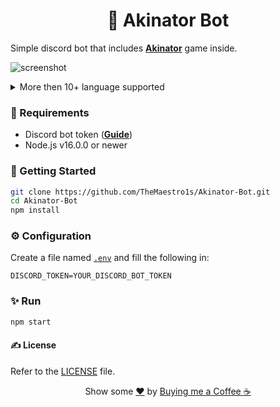 <h1 align="center">🧞 Akinator Bot</h1>

Simple discord bot that includes [**Akinator**](https://en.akinator.com) game inside.

![screenshot](https://i.ibb.co/q7bHS7k/image.png)

<details>
<summary>More then 10+ language supported</summary>

![screenshot](https://i.ibb.co/hYWWnkc/image.png)
</details>

### 📌 Requirements

- Discord bot token ([**Guide**](https://discordjs.guide/preparations/setting-up-a-bot-application.html#creating-your-bot))
- Node.js v16.0.0 or newer

### 🚀 Getting Started

```bash
git clone https://github.com/TheMaestro1s/Akinator-Bot.git
cd Akinator-Bot
npm install
```

### ⚙️ Configuration

Create a file named [`.env`](.env.example) and fill the following in:

```
DISCORD_TOKEN=YOUR_DISCORD_BOT_TOKEN
```

### ✨ Run
```bash
npm start
```

#### ✍️ License
Refer to the [LICENSE](LICENSE) file.

<!-- START template/donate.md -->
<div align="center">
    Show some <a href="https://quran.com/en/saba/39">❤️</a> by <a href="https://ko-fi.com/themaestro">Buying me a Coffee ☕</a>
</div>
<!-- END template/donate.md -->
